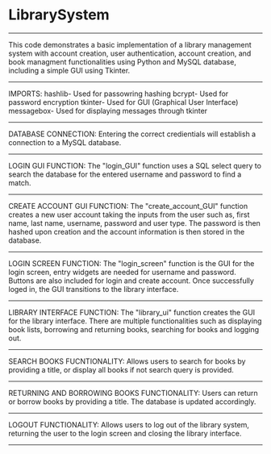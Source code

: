 # LibrarySystem
_______________
This code demonstrates a basic implementation of a library management system with account creation, user authentication, account creation, and book managment functionalities using Python and MySQL database, including a simple GUI using Tkinter.
______________________________________________________________________________________________________________________________________________________________________________________________
IMPORTS:
hashlib- Used for passowring hashing
bcrypt- Used for password encryption
tkinter- Used for GUI (Graphical User Interface)
messagebox- Used for displaying messages through tkinter
_______________________________________________
DATABASE CONNECTION:
Entering the correct credientials will establish a connection to a MySQL database.
__________________________________________________________________________________
LOGIN GUI FUNCTION:
The "login_GUI" function uses a SQL select query to search the database for the entered username and password to find a match.
______________________________________________________________________________________________________________________________
CREATE ACCOUNT GUI FUNCTION:
The "create_account_GUI" function creates a new user account taking the inputs from the user such as, first name, last name, username, password and user type. The password is then hashed upon creation and the account information is then stored in the database.
_______________________________________________________________________________________________________________________________________________________________________________________________
LOGIN SCREEN FUNCTION:
The "login_screen" function is the GUI for the login screen, entry widgets are needed for username and password. Buttons are also included for login and create account. Once successfully loged in, the GUI transitions to the library interface.
________________________________________________________________________________________________________________________________________________________________________________________________
LIBRARY INTERFACE FUNCTION:
The "library_ui" function creates the GUI for the library interface. There are multiple functionalities such as displaying book lists, borrowing and returning books, searching for books and logging out.
________________________________________________________________________________________________________________________________________________________________________________________________
SEARCH BOOKS FUCNTIONALITY:
Allows users to search for books by providing a title, or display all books if not search query is provided.
________________________________________________________________________________________________________________________________________________________________________________________________
RETURNING AND BORROWING BOOKS FUNCTIONALITY:
Users can return or borrow books by providing a title. The database is updated accordingly.
________________________________________________________________________________________________________________________________________________________________________________________________
LOGOUT FUNCTIONALITY:
Allows users to log out of the library system, returning the user to the login screen and closing the library interface.
________________________________________________________________________________________________________________________________________________________________________________________________
